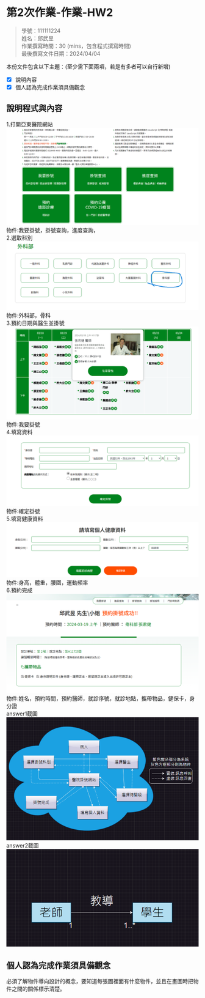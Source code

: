 # 第2次作業-作業-HW2
>
>學號：111111224
><br />
>姓名：邱武昱
><br />
>作業撰寫時間：30 (mins，包含程式撰寫時間)
><br />
>最後撰寫文件日期：2024/04/04

本份文件包含以下主題：(至少需下面兩項，若是有多者可以自行新增)
- [x] 說明內容
- [x] 個人認為完成作業須具備觀念

## 說明程式與內容
1.打開亞東醫院網站![Alt text](png.png)  
物件:我要掛號，掛號查詢，進度查詢，  
2.選取科別![Alt text](png1.png)  
物件:外科部，骨科  
3.預約日期與醫生並掛號![Alt text](png2.png)  
物件:我要掛號  
4.填寫資料![Alt text](png3.png)  
物件:確定掛號  
5.填寫健康資料![Alt text](png4.png)  
物件:身高，體重，腰圍，運動頻率  
6.預約完成![Alt text](png5.png)  
物件:姓名，預約時間，預約醫師，就診序號，就診地點，攜帶物品，健保卡，身分證  
answer1截圖  
![alt text](answer1.png)  
answer2截圖  
![alt text](answer2.png)
## 個人認為完成作業須具備觀念
必須了解物件導向設計的概念，要知道每張圖裡面有什麼物件，並且在畫圖時把物件之間的關係標示清楚。
